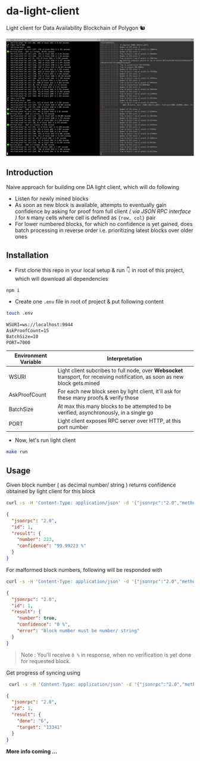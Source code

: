 # da-light-client

Light client for Data Availability Blockchain of Polygon 🐿

![banner](./sc/banner.png)

## Introduction

Naive approach for building one DA light client, which will do following

- Listen for newly mined blocks
- As soon as new block is available, attempts to eventually gain confidence by asking for proof from full client _( via JSON RPC interface )_ for `N` many cells where cell is defined as `{row, col}` pair
- For lower numbered blocks, for which no confidence is yet gained, does batch processing in reverse order i.e. prioritizing latest blocks over older ones

## Installation

- First clone this repo in your local setup & run 👇 in root of this project, which will download all dependencies

```bash
npm i
```

- Create one `.env` file in root of project & put following content

```bash
touch .env
```

```
WSURI=ws://localhost:9944
AskProofCount=15
BatchSize=10
PORT=7000

```

Environment Variable | Interpretation
--- | ---
WSURI | Light client subcribes to full node, over **Websocket** transport, for receiving notification, as soon as new block gets mined
AskProofCount | For each new block seen by light client, it'll ask for these many proofs & verify those
BatchSize | At max this many blocks to be attempted to be verified, asynchronously, in a single go
PORT | Light client exposes RPC server over HTTP, at this port number

- Now, let's run light client

```bash
make run
```

## Usage

Given block number ( as decimal number/ string ) returns confidence obtained by light client for this block

```bash
curl -s -H 'Content-Type: application/json' -d '{"jsonrpc":"2.0","method":"get_blockConfidence","params": {"number": 223}, "id": 1}' http://localhost:7000/v1/json-rpc | jq
```

```json
{
  "jsonrpc": "2.0",
  "id": 1,
  "result": {
    "number": 223,
    "confidence": "99.99223 %"
  }
}
```

For malformed block numbers, following will be responded with

```bash
curl -s -H 'Content-Type: application/json' -d '{"jsonrpc":"2.0","method":"get_blockConfidence","params": {"number": true}, "id": 1}' http://localhost:7000/v1/json-rpc | jq # Block number is intentionally sent as `boolean`
```

```json
{
  "jsonrpc": "2.0",
  "id": 1,
  "result": {
    "number": true,
    "confidence": "0 %",
    "error": "Block number must be number/ string"
  }
}
```

> Note : You'll receive `0 %` in response, when no verification is yet done for requested block.

Get progress of syncing using

```bash
 curl -s -H 'Content-Type: application/json' -d '{"jsonrpc":"2.0","method":"get_progress", "id": 1}' http://localhost:7000/v1/json-rpc | jq
```

```json
{
  "jsonrpc": "2.0",
  "id": 1,
  "result": {
    "done": "6",
    "target": "13341"
  }
}
```

**More info coming ...**
